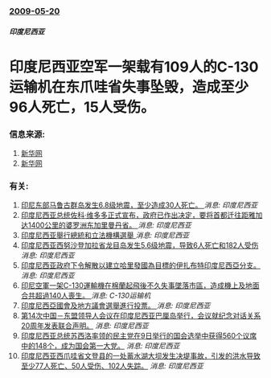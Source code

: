 ### [2009-05-20](/news/2009/05/20/index.md)

##### 印度尼西亚
# 印度尼西亚空军一架载有109人的C-130运输机在东爪哇省失事坠毁，造成至少96人死亡，15人受伤。




### 信息来源:

1. [新华网](http://news.xinhuanet.com/world/2009-05/20/content_11406230.htm)
2. [新华网](http://news.xinhuanet.com/world/2009-05/20/content_11407981.htm)

### 有关:

1. [印尼东部马鲁古群岛发生6.8级地震，至少造成30人死亡。 ](/zh/news/2019/09/26/印尼东部马鲁古群岛发生68级地震-至少造成30人死亡.md) _消息: 印度尼西亚_
2. [印度尼西亚总统佐科·维多多正式宣布，政府已作出决定，要将首都迁往距雅加达1400公里的婆罗洲东加里曼丹省。 ](/zh/news/2019/08/26/印度尼西亚总统佐科-维多多正式宣布-政府已作出决定-要将首都迁往距雅加达1400公里的婆罗洲东加里曼丹省.md) _消息: 印度尼西亚_
3. [印度尼西亚舉行總統和立法機構選舉 ](/zh/news/2019/04/17/印度尼西亚舉行總統和立法機構選舉.md) _消息: 印度尼西亚_
4. [印度尼西亚西努沙登加拉省龙目岛发生5.6级地震，导致6人死亡和182人受伤 ](/zh/news/2019/03/17/印度尼西亚西努沙登加拉省龙目岛发生56级地震-导致6人死亡和182人受伤.md) _消息: 印度尼西亚_
5. [印度尼西亚政府下令解散以建立哈里發國為目標的伊扎布特印度尼西亞分支。 ](/zh/news/2017/05/8/印度尼西亚政府下令解散以建立哈里發國為目標的伊扎布特印度尼西亞分支.md) _消息: 印度尼西亚_
6. [印尼空軍一架C-130運輸機在棉蘭起飛後不久失事墜落市區，造成機上及地面合共超過140人喪生。 ](/zh/news/2015/06/30/印尼空軍一架C-130運輸機在棉蘭起飛後不久失事墜落市區-造成機上及地面合共超過140人喪生.md) _消息: C-130运输机_
7. [ 印度尼西亞國會及地方議會選舉進行投票。 ](/zh/news/2014/04/9/印度尼西亞國會及地方議會選舉進行投票.md) _消息: 印度尼西亚_
8. [第14次中国－东盟领导人会议在印度尼西亚巴厘岛举行，会议就纪念对话关系20周年发表联合声明。](/zh/news/2011/11/18/第14次中国-东盟领导人会议在印度尼西亚巴厘岛举行-会议就纪念对话关系20周年发表联合声明.md) _消息: 印度尼西亚_
9. [印度尼西亚总统苏西洛率领的民主党在9日举行的国会选举中获得560个议席中的148个，成为国会第一大党。](/zh/news/2009/05/10/印度尼西亚总统苏西洛率领的民主党在9日举行的国会选举中获得560个议席中的148个-成为国会第一大党.md) _消息: 印度尼西亚_
10. [印度尼西亚西爪哇省文登县的一处蓄水湖大坝发生决堤事故，引发的洪水导致至少77人死亡、50人受伤、102人失踪。](/zh/news/2009/03/27/印度尼西亚西爪哇省文登县的一处蓄水湖大坝发生决堤事故-引发的洪水导致至少77人死亡-50人受伤-102人失踪.md) _消息: 印度尼西亚_
